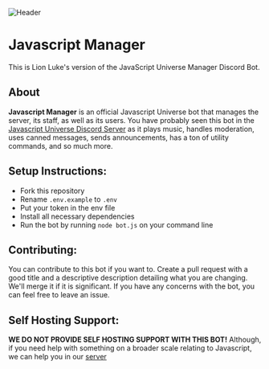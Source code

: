 
![Header](https://github.com/JavaScript-Universe/JavaScript-Manager-Luke/blob/main/header(1).png?raw=true "Header")

  

# Javascript Manager

  

This is Lion Luke's version of the JavaScript Universe Manager Discord Bot.

## About
**Javascript Manager** is an official Javascript Universe bot that manages the server, its staff, as well as its users.  You have probably seen this bot in the [Javascript Universe Discord Server](https://discord.gg/KBfTgpx) as it plays music, handles moderation, uses canned messages, sends announcements, has a ton of utility commands, and so much more.

## Setup Instructions:
- Fork this repository
- Rename `.env.example` to `.env`
- Put your token in the env file
- Install all necessary dependencies
- Run the bot by running `node bot.js` on your command line

## Contributing:
You can contribute to this bot if you want to.  Create a pull request with a good title and a descriptive description detailing what you are changing.  We'll merge it if it is significant.  If you have any concerns with the bot, you can feel free to leave an issue.

## Self Hosting Support:
**WE DO NOT PROVIDE SELF HOSTING SUPPORT WITH THIS BOT!**  Although, if you need help with something on a broader scale relating to Javascript, we can help you in our [server](https://discord.gg/KBfTgpx)